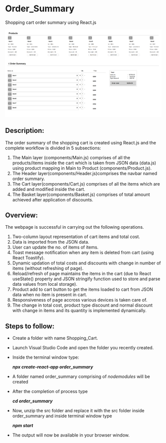 # Order_Summary
Shopping cart order summary using React.js

<img src="https://github.com/swapnil-mishra/Order-Summary/blob/main/preview.png" width="900px" alt="Order Summary"/>

## Description:
The order summary of the shopping cart is created using React.js and the complete workflow is divided in 5 subsections:

1. The Main layer (components/Main.js) comprises of all the products/items inside the cart which is taken from JSON data (data.js)
using product mapping in Main to Product (components/Product.js).
2. The Header layer(components/Header.js)comprises the navbar named order summary.
3. The Cart layer(components/Cart.js) comprises of all the items which are added and modified inside the cart.
4. The Basket layer(components/Basket.js) comprises of total amount achieved after application of discounts.

## Overview:
The webpage is successful in carrying out the following operations.
1. Two-column layout representation of cart items and total cost.
2. Data is imported from the JSON data.
3. User can update the no. of items of items.
4. Toast message notification when any item is deleted from cart (using React Toastify).
5. Dynamic updation of total costs and discounts with change in number of items (without refreshing of page).
6. Reload/refresh of page maintains the items in the cart (due to React useState() property and JSON stringify function used 
to store and parse data values from local storage). 
7. Product add to cart button to get the items loaded to cart from JSON data when no item is present in cart.
8. Responsiveness of page accross various devices is taken care of.
9. The change in total cost, product type discount and normal discount with change in items and its quantity is implemented dynamically. 

## Steps to follow:
* Create a folder with name Shopping_Cart.
* Launch Visual Studio Code and open the folder you recently created.
* Inside the terminal window type:

   ***npx create-react-app order_summary***

* A folder named order_summary comprising of *nodemodules* will be created 
* After the completion of process type
  
   ***cd order_summary***

* Now, unzip the src folder and replace it with the src folder inside order_summary and inside terminal window type

  ***npm start***

* The output will now be available in your browser window.
